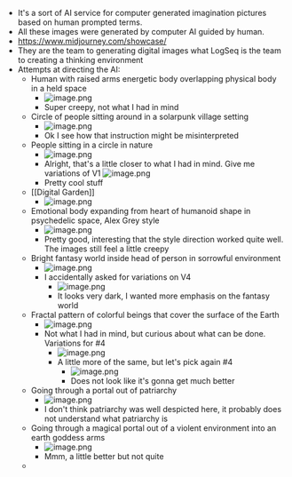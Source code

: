 - It's a sort of AI service for computer generated imagination pictures based on human prompted terms.
- All these images were generated by computer AI guided by human.
- https://www.midjourney.com/showcase/
- They are the team to generating digital images what LogSeq is the team to creating a thinking environment
- Attempts at directing the AI:
	- Human with raised arms energetic body overlapping physical body in a held space
		- ![image.png](../assets/image_1666248231256_0.png)
		- Super creepy, not what I had in mind
	- Circle of people sitting around in a solarpunk village setting
		- ![image.png](../assets/image_1666248304218_0.png)
		- Ok I see how that instruction might be misinterpreted
	- People sitting in a circle in nature
		- ![image.png](../assets/image_1666248329453_0.png)
		- Alright, that's a little closer to what I had in mind. Give me variations of V1
		  ![image.png](../assets/image_1666248386907_0.png)
		- Pretty cool stuff
	- [[Digital Garden]]
		- ![image.png](../assets/image_1666248407686_0.png)
	- Emotional body expanding from heart of humanoid shape in psychedelic space, Alex Grey style
		- ![image.png](../assets/image_1666248166160_0.png)
		- Pretty good, interesting that the style direction worked quite well. The images still feel a little creepy
	- Bright fantasy world inside head of person in sorrowful environment
		- ![image.png](../assets/image_1666248481504_0.png)
		- I accidentally asked for variations on V4
			- ![image.png](../assets/image_1666248508432_0.png)
			- It looks very dark, I wanted more emphasis on the fantasy world
	- Fractal pattern of colorful beings that cover the surface of the Earth
		- ![image.png](../assets/image_1666248583406_0.png)
		- Not what I had in mind, but curious about what can be done. Variations for \#4
			- ![image.png](../assets/image_1666248637351_0.png)
			- A little more of the same, but let's pick again \#4
				- ![image.png](../assets/image_1666248660295_0.png)
				- Does not look like it's gonna get much better
	- Going through a portal out of patriarchy
		- ![image.png](../assets/image_1666248979178_0.png)
		- I don't think patriarchy was well despicted here, it probably does not understand what patriarchy is
	- Going through a magical portal out of a violent environment into an earth goddess arms
		- ![image.png](../assets/image_1666249038329_0.png)
		- Mmm, a little better but not quite
	-